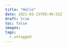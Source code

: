 ```yaml
---
title: "Hello"
date: 2021-03-15T09:49:53Z
draft: true
toc: false
images:
tags:
  - untagged
---
```


